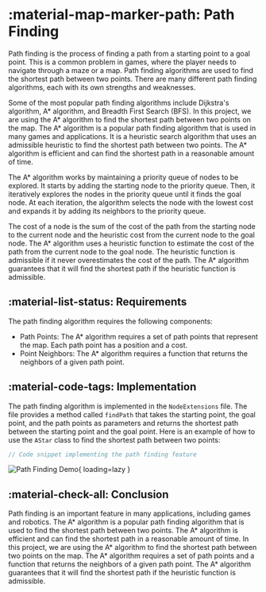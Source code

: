 # <span class="emoji"> :material-map-marker-path: </span> Path Finding
Path finding is the process of finding a path from a starting point to a goal point. This is a common problem in games,
where the player needs to navigate through a maze or a map. Path finding algorithms are used to find the shortest path between two points. 
There are many different path finding algorithms, each with its own strengths and weaknesses. 

Some of the most popular path finding algorithms include Dijkstra's algorithm, A* algorithm, and Breadth First Search (BFS).
In this project, we are using the A* algorithm to find the shortest path between two points on the map.
The A* algorithm is a popular path finding algorithm that is used in many games and applications. It is a heuristic search algorithm that uses an admissible heuristic to find the shortest path between two points. The A* algorithm is efficient and can find the shortest path in a reasonable amount of time.

The A* algorithm works by maintaining a priority queue of nodes to be explored. 
It starts by adding the starting node to the priority queue. 
Then, it iteratively explores the nodes in the priority queue until it finds the goal node. At each iteration, the algorithm selects the node with the 
lowest cost and expands it by adding its neighbors to the priority queue. 

The cost of a node is the sum of the cost of the path from the starting node to the current node and the heuristic cost from the current node to the goal node.
The A* algorithm uses a heuristic function to estimate the cost of the path from the current node to the goal node. The heuristic function is admissible if it never overestimates the cost of the path. The A* algorithm guarantees that it will find the shortest path if the heuristic function is admissible.

## <span class="emoji"> :material-list-status: </span> Requirements
The path finding algorithm requires the following components:
- Path Points: The A* algorithm requires a set of path points that represent the map. Each path point has a position and a cost.
- Point Neighbors: The A* algorithm requires a function that returns the neighbors of a given path point.


## <span class="emoji"> :material-code-tags: </span> Implementation
The path finding algorithm is implemented in the `NodeExtensions` file. The  file provides a method called `findPath` that takes the starting point, the goal point, and the path points as parameters and returns the shortest path between the starting point and the goal point.
Here is an example of how to use the `AStar` class to find the shortest path between two points:
```kotlin
// Code snippet implementing the path finding feature
```


![Path Finding Demo](https://github.com/user-attachments/assets/667184e6-6037-468a-ba53-22e97c3217f2){ loading=lazy }


## <span class="emoji"> :material-check-all: </span> Conclusion
Path finding is an important feature in many applications, including games and robotics. The A* algorithm is a popular path finding algorithm that is used to find the shortest path between two points. The A* algorithm is efficient and can find the shortest path in a reasonable amount of time. In this project, we are using the A* algorithm to find the shortest path between two points on the map. The A* algorithm requires a set of path points and a function that returns the neighbors of a given path point. The A* algorithm guarantees that it will find the shortest path if the heuristic function is admissible.



